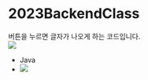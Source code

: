 # 2023BackendClass
버튼을 누르면 글자가 나오게 하는 코드입니다. <br>
<img src="https://img.shields.io/badge/java-007396?style=for-the-badge&logo=java&logoColor=white">
- Java
- <img src="https://img.shields.io/badge/mysql-4479A1?style=for-the-badge&logo=mysql&logoColor=white">
